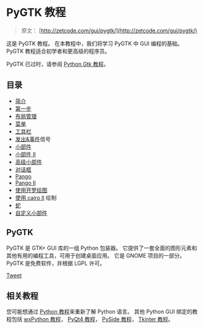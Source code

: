 # PyGTK 教程

> 原文： [http://zetcode.com/gui/pygtk/](http://zetcode.com/gui/pygtk/)

这是 PyGTK 教程。 在本教程中，我们将学习 PyGTK 中 GUI 编程的基础。 PyGTK 教程适合初学者和更高级的程序员。

PyGTK 已过时，请参阅 [Python Gtk 教程](/python/gtk/)。

## 目录



*   [简介](introduction/)
*   [第一步](firststeps/)
*   [布局管理](layout/)
*   [菜单](menus/)
*   [工具栏](toolbars/)
*   [发出&事件](signals/)信号
*   [小部件](widgets/)
*   [小部件 II](widgetsII/)
*   [高级小部件](advancedwidgets/)
*   [对话框](dialogs/)
*   [Pango](pango/)
*   [Pango II](pangoII/)
*   [使用开罗绘图](drawing/)
*   [使用 cairo II](drawingII/) 绘制
*   [蛇](snake/)
*   [自定义小部件](customwidget/)



## PyGTK

PyGTK 是 GTK+  GUI 库的一组 Python 包装器。 它提供了一套全面的图形元素和其他有用的编程工具，可用于创建桌面应用。 它是 GNOME 项目的一部分。 PyGTK 是免费软件，并根据 LGPL 许可。

[Tweet](https://twitter.com/share) 

## 相关教程

您可能想通过 [Python 教程](/lang/python/)来重新了解 Python 语言。 其他 Python GUI 绑定的教程包括 [wxPython 教程](/wxpython/)， [PyQt4 教程](/gui/pyqt4/)， [PySide 教程](/gui/pysidetutorial/)， [Tkinter 教程](/tkinter/)。